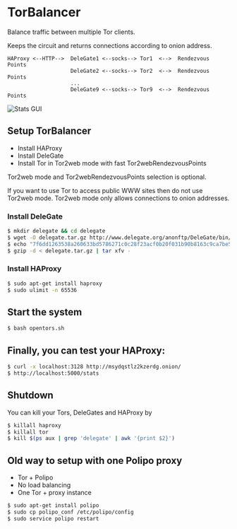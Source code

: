 # TorBalancer

Balance traffic between multiple Tor clients.

Keeps the circuit and returns connections according to onion address.

```
HAProxy <--HTTP-->  DeleGate1 <--socks--> Tor1  <-->  Rendezvous Points
                    DeleGate2 <--socks--> Tor2  <-->  Rendezvous Points
                    ...
                    DeleGate9 <--socks--> Tor9  <-->  Rendezvous Points
```

![Stats GUI](https://github.com/ahmia/TorBalancer/blob/master/stats.png)


## Setup TorBalancer

- Install HAProxy
- Install DeleGate
- Install Tor in Tor2web mode with fast Tor2webRendezvousPoints

Tor2web mode and Tor2webRendezvousPoints selection is optional.

If you want to use Tor to access public WWW sites then do not use Tor2web mode. Tor2web mode only allows connections to onion addresses.

### Install DeleGate

```sh
$ mkdir delegate && cd delegate
$ wget -O delegate.tar.gz http://www.delegate.org/anonftp/DeleGate/bin/linux/9.9.13/linux2.6-dg9_9_13.tar.gz
$ echo "7f6dd1263538a260633bd5786271c0c28f23acf0b20f031b90b8163c9ca7be50  delegate.tar.gz" | sha256sum -c
$ gzip -d < delegate.tar.gz | tar xfv -
```

### Install HAProxy

```sh
$ sudo apt-get install haproxy
$ sudo ulimit -n 65536
```

## Start the system

```sh
$ bash opentors.sh
```

## Finally, you can test your HAProxy:

```sh
$ curl -x localhost:3128 http://msydqstlz2kzerdg.onion/
$ http://localhost:5000/stats
```

## Shutdown

You can kill your Tors, DeleGates and HAProxy by

```sh
$ killall haproxy
$ killall tor
$ kill $(ps aux | grep 'delegate' | awk '{print $2}')
```

## Old way to setup with one Polipo proxy

- Tor + Polipo
- No load balancing
- One Tor + proxy instance

```sh
$ sudo apt-get install polipo
$ sudo cp polipo_conf /etc/polipo/config
$ sudo service polipo restart
```
